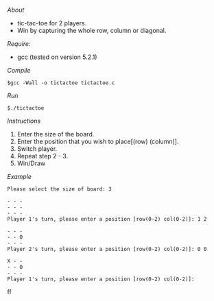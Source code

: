 *About*
* tic-tac-toe for 2 players.
* Win by capturing the whole row, column or diagonal.


*Require:*
* gcc (tested on version 5.2.1)


*Compile*
```
$gcc -Wall -o tictactoe tictactoe.c
```

*Run*
```
$./tictactoe
```

*Instructions*
 1. Enter the size of the board.			
 2. Enter the position that you wish to place[(row) (column)].
 3. Switch player.
 4. Repeat step 2 - 3.
 5. Win/Draw

*Example*
```
Please select the size of board: 3

- - -
- - -
- - -
Player 1's turn, please enter a position [row(0-2) col(0-2)]: 1 2

- - -
- - O
- - -
Player 2's turn, please enter a position [row(0-2) col(0-2)]: 0 0

X - - 
- - O
- - -
Player 1's turn, please enter a position [row(0-2) col(0-2)]:
```

ff
